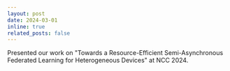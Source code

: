 ```yaml
---
layout: post
date: 2024-03-01
inline: true
related_posts: false
---
```


Presented our work on "Towards a Resource-Efficient Semi-Asynchronous Federated Learning for Heterogeneous Devices" at NCC 2024.

